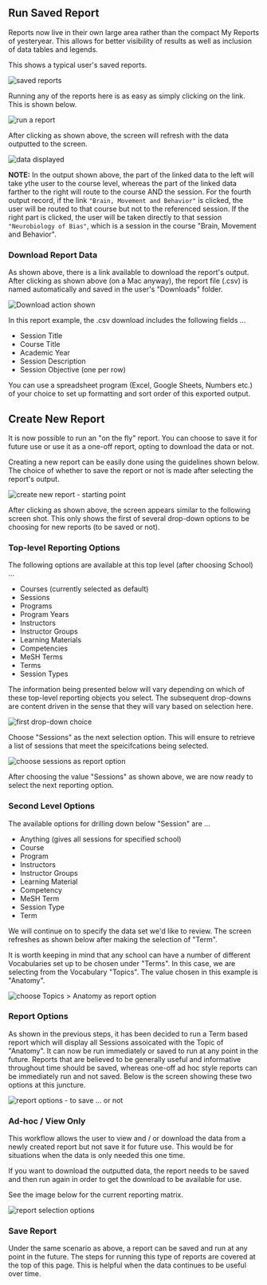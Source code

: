 ## Run Saved Report

Reports now live in their own large area rather than the compact My Reports of yesteryear. This allows for better visibility of results as well as inclusion of data tables and legends.

This shows a typical user's saved reports.

![saved reports](../images/reports/saved_reports_start.png)

Running any of the reports here is as easy as simply clicking on the link. This is shown below.

![run a report](../images/reports/run_selected_report.png)

After clicking as shown above, the screen will refresh with the data outputted to the screen. 

![data displayed](../images/reports/report_data_displayed.png)

**NOTE:** In the output shown above, the part of the linked data to the left will take ythe user to the course level, whereas the part of the linked data farther to the right will route to the course AND the session. For the fourth output record, if the link `"Brain, Movement and Behavior"` is clicked, the user will be routed to that course but not to the referenced session. If the right part is clicked, the user will be taken directly to that session `"Neurobiology of Bias"`, which is a session in the course "Brain, Movement and Behavior".

### Download Report Data

As shown above, there is a link available to download the report's output. After clicking as shown above (on a Mac anyway), the report file (.csv) is named automatically and saved in the user's "Downloads" folder.

![Download action shown](../images/reports/report_downloaded.png)

In this report example, the .csv download includes the following fields ...

* Session Title 
* Course Title 
* Academic Year
* Session Description
* Session Objective (one per row)

You can use a spreadsheet program (Excel, Google Sheets, Numbers etc.) of your choice to set up formatting and sort order of this exported output.

## Create New Report

It is now possible to run an "on the fly" report. You can choose to save it for future use or use it as a one-off report, opting to download the data or not.

Creating a new report can be easily done using the guidelines shown below. The choice of whether to save the report or not is made after selecting the report's output.

![create new report - starting point](../images/reports/create_new_report.png)

After clicking as shown above, the screen appears similar to the following screen shot. This only shows the first of several drop-down options to be choosing for new reports (to be saved or not).

### Top-level Reporting Options

The following options are available at this top level (after choosing School) ...

* Courses (currently selected as default)
* Sessions
* Programs
* Program Years
* Instructors
* Instructor Groups
* Learning Materials
* Competencies
* MeSH Terms
* Terms
* Session Types

The information being presented below will vary depending on which of these top-level reporting objects you select. The subsequent drop-downs are content driven in the sense that they will vary based on selection here.

![first drop-down choice](../images/reports/first_drop_down_choice.png)

Choose "Sessions" as the next selection option. This will ensure to retrieve a list of sessions that meet the speicifcations being selected.

![choose sessions as report option](../images/reports/sessions_chosen.png)

After choosing the value "Sessions" as shown above, we are now ready to select the next reporting option. 

### Second Level Options

The available options for drilling down below "Session" are ...

* Anything (gives all sessions for specified school)
* Course
* Program 
* Instructors
* Instructor Groups
* Learning Material
* Competency
* MeSH Term
* Session Type
* Term

We will continue on to specify the data set we'd like to review. The screen refreshes as shown below after making the selection of "Term".

It is worth keeping in mind that any school can have a number of different Vocabularies set up to be chosen under "Terms". In this case, we are selecting from the Vocabulary "Topics". The value chosen in this example is "Anatomy".

![choose Topics > Anatomy as report option](../images/reports/anatomy_chosen.png)

### Report Options

As shown in the previous steps, it has been decided to run a Term based report which will display all Sessions assoicated with the Topic of "Anatomy". It can now be run immediately or saved to run at any point in the future. Reports that are believed to be generally useful and informative throughout time should be saved, whereas one-off ad hoc style reports can be immediately run and not saved. Below is the screen showing these two options at this juncture. 

![report options - to save ... or not](../images/reports/to_save_or_not_to_save.png)

### Ad-hoc / View Only

This workflow allows the user to view and / or download the data from a newly created report but not save it for future use. This would be for situations when the data is only needed this one time.

If you want to download the outputted data, the report needs to be saved and then run again in order to get the download to be available for use.

See the image below for the current reporting matrix.

![report selection options](../images/reports/report_options.png)

### Save Report

Under the same scenario as above, a report can be saved and run at any point in the future. The steps for running this type of reports are covered at the top of this page. This is helpful when the data continues to be useful over time.
